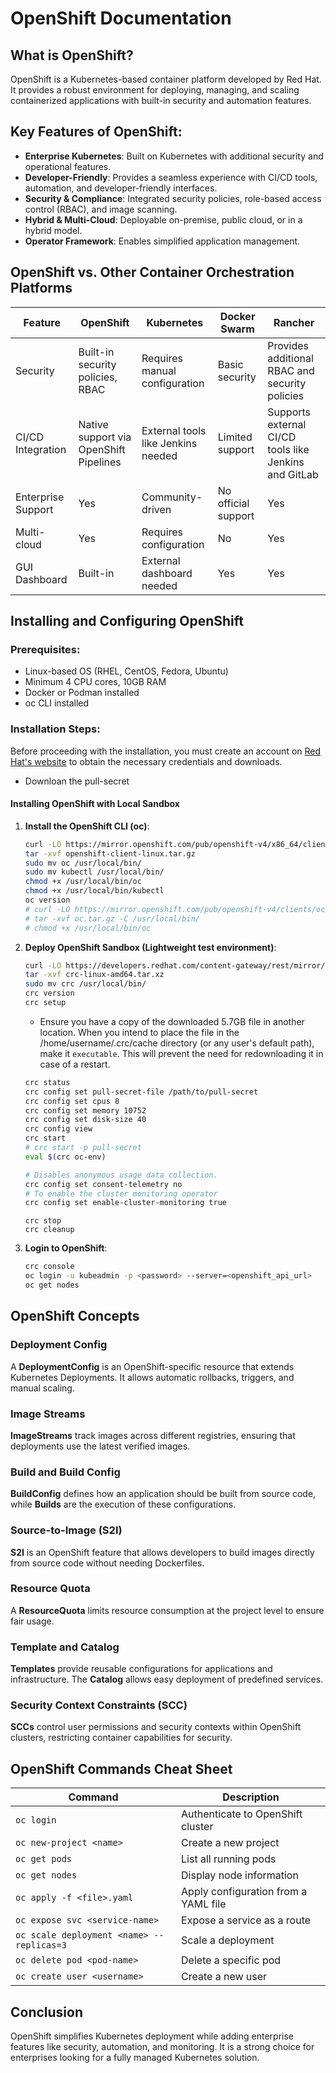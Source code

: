 # OpenShift Documentation

## What is OpenShift?
OpenShift is a Kubernetes-based container platform developed by Red Hat. It provides a robust environment for deploying, managing, and scaling containerized applications with built-in security and automation features.

## Key Features of OpenShift:
- **Enterprise Kubernetes**: Built on Kubernetes with additional security and operational features.
- **Developer-Friendly**: Provides a seamless experience with CI/CD tools, automation, and developer-friendly interfaces.
- **Security & Compliance**: Integrated security policies, role-based access control (RBAC), and image scanning.
- **Hybrid & Multi-Cloud**: Deployable on-premise, public cloud, or in a hybrid model.
- **Operator Framework**: Enables simplified application management.

## OpenShift vs. Other Container Orchestration Platforms

| Feature             | OpenShift                           | Kubernetes                          | Docker Swarm | Rancher |
|---------------------|----------------------------------|----------------------------------|--------------|---------|
| Security           | Built-in security policies, RBAC | Requires manual configuration  | Basic security | Provides additional RBAC and security policies |
| CI/CD Integration  | Native support via OpenShift Pipelines | External tools like Jenkins needed | Limited support | Supports external CI/CD tools like Jenkins and GitLab |
| Enterprise Support | Yes                              | Community-driven                 | No official support | Yes |
| Multi-cloud        | Yes                              | Requires configuration           | No | Yes |
| GUI Dashboard      | Built-in                          | External dashboard needed       | Yes | Yes |

## Installing and Configuring OpenShift

### Prerequisites:
- Linux-based OS (RHEL, CentOS, Fedora, Ubuntu)
- Minimum 4 CPU cores, 10GB RAM
- Docker or Podman installed
- oc CLI installed

### Installation Steps:
Before proceeding with the installation, you must create an account on [Red Hat's website](https://access.redhat.com/) to obtain the necessary credentials and downloads.
* Downloan the pull-secret
#### Installing OpenShift with Local Sandbox
1. **Install the OpenShift CLI (oc)**:
   ```sh
   curl -LO https://mirror.openshift.com/pub/openshift-v4/x86_64/clients/ocp/stable/openshift-client-linux.tar.gz
   tar -xvf openshift-client-linux.tar.gz
   sudo mv oc /usr/local/bin/
   sudo mv kubectl /usr/local/bin/
   chmod +x /usr/local/bin/oc
   chmod +x /usr/local/bin/kubectl
   oc version
   # curl -LO https://mirror.openshift.com/pub/openshift-v4/clients/oc/latest/linux/oc.tar.gz
   # tar -xvf oc.tar.gz -C /usr/local/bin/
   # chmod +x /usr/local/bin/oc
   ```
2. **Deploy OpenShift Sandbox (Lightweight test environment)**:
   ```sh
   curl -LO https://developers.redhat.com/content-gateway/rest/mirror/pub/openshift-v4/clients/crc/latest/crc-linux-amd64.tar.xz
   tar -xvf crc-linux-amd64.tar.xz
   sudo mv crc /usr/local/bin/
   crc version
   crc setup
   ```
   * Ensure you have a copy of the downloaded 5.7GB file in another location. When you intend to place the file in the /home/username/.crc/cache directory (or any user's default path), make it `executable`. This will prevent the need for redownloading it in case of a restart.
   ```bash
   crc status
   crc config set pull-secret-file /path/to/pull-secret
   crc config set cpus 8
   crc config set memory 10752
   crc config set disk-size 40
   crc config view
   crc start
   # crc start -p pull-secret
   eval $(crc oc-env)
   ```
   ```bash
   # Disables anonymous usage data collection.
   crc config set consent-telemetry no
   # To enable the cluster monitoring operator
   crc config set enable-cluster-monitoring true
   ```
   ```
   crc stop
   crc cleanup
   ```
3. **Login to OpenShift**:
   ```sh
   crc console
   oc login -u kubeadmin -p <password> --server=<openshift_api_url>
   oc get nodes
   ```

## OpenShift Concepts
### Deployment Config
A **DeploymentConfig** is an OpenShift-specific resource that extends Kubernetes Deployments. It allows automatic rollbacks, triggers, and manual scaling.

### Image Streams
**ImageStreams** track images across different registries, ensuring that deployments use the latest verified images.

### Build and Build Config
**BuildConfig** defines how an application should be built from source code, while **Builds** are the execution of these configurations.

### Source-to-Image (S2I)
**S2I** is an OpenShift feature that allows developers to build images directly from source code without needing Dockerfiles.

### Resource Quota
A **ResourceQuota** limits resource consumption at the project level to ensure fair usage.

### Template and Catalog
**Templates** provide reusable configurations for applications and infrastructure. The **Catalog** allows easy deployment of predefined services.

### Security Context Constraints (SCC)
**SCCs** control user permissions and security contexts within OpenShift clusters, restricting container capabilities for security.

## OpenShift Commands Cheat Sheet

| Command | Description |
|---------|-------------|
| `oc login` | Authenticate to OpenShift cluster |
| `oc new-project <name>` | Create a new project |
| `oc get pods` | List all running pods |
| `oc get nodes` | Display node information |
| `oc apply -f <file>.yaml` | Apply configuration from a YAML file |
| `oc expose svc <service-name>` | Expose a service as a route |
| `oc scale deployment <name> --replicas=3` | Scale a deployment |
| `oc delete pod <pod-name>` | Delete a specific pod |
| `oc create user <username>` | Create a new user |

## Conclusion
OpenShift simplifies Kubernetes deployment while adding enterprise features like security, automation, and monitoring. It is a strong choice for enterprises looking for a fully managed Kubernetes solution.
